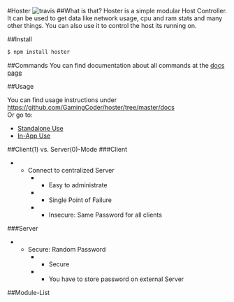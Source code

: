 #Hoster ![travis](https://travis-ci.org/GamingCoder/hoster.png?branch=master)
##What is that?
Hoster is a simple modular Host Controller. It can be used to get data like network usage, cpu and ram stats and many other things. You can also use it to control the host its running on.

##Install
```bash
$ npm install hoster
```
##Commands
You can find documentation about all commands at the [docs page](https://github.com/GamingCoder/hoster/blob/master/docs/commands.md)

##Usage

You can find usage instructions under https://github.com/GamingCoder/hoster/tree/master/docs  
Or go to:
- [Standalone Use](https://github.com/GamingCoder/hoster/blob/master/docs/standalone.md)
- [In-App Use](https://github.com/GamingCoder/hoster/blob/master/docs/app.md)

##Client(1) vs. Server(0)-Mode
###Client
- + Connect to centralized Server
	- + Easy to administrate
	- - Single Point of Failure
	- - Insecure: Same Password for all clients

###Server
- + Secure: Random Password
	- + Secure
	- - You have to store password on external Server

##Module-List
